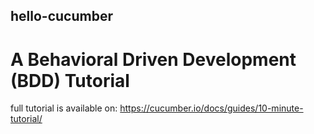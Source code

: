 ## hello-cucumber
# A Behavioral Driven Development (BDD) Tutorial
full tutorial is available on: https://cucumber.io/docs/guides/10-minute-tutorial/

